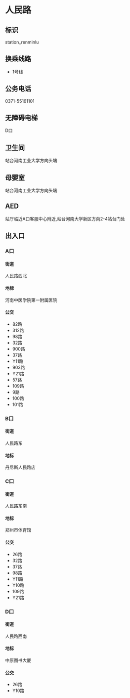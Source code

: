 # 人民路

## 标识

station_renminlu

## 换乘线路

- 1号线

## 公务电话

0371-55161101

## 无障碍电梯

D口

## 卫生间

站台河南工业大学方向头端

## 母婴室

站台河南工业大学方向头端

## AED

站厅临近A口客服中心附近,站台河南大学新区方向2-4站台门处

## 出入口

### A口

#### 街道

人民路西北

#### 地标

河南中医学院第一附属医院

#### 公交

- 82路
- 312路
- 98路
- 32路
- 900路
- 37路
- Y11路
- 903路
- Y21路
- 57路
- 109路
- 9路
- 100路
- 101路

### B口

#### 街道

人民路东

#### 地标

丹尼斯人民路店

### C口

#### 街道

人民路东南

#### 地标

郑州市体育馆

#### 公交

- 26路
- 32路
- 37路
- 98路
- Y11路
- Y10路
- 109路
- Y21路

### D口

#### 街道

人民路西南

#### 地标

中原图书大厦

#### 公交

- 26路
- Y10路

